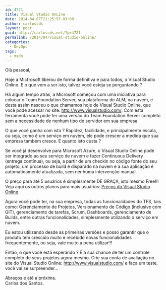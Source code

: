 ```yaml
---
id: 4721
title: Visual Studio OnLine
date: 2014-04-07T21:25:57-03:00
author: carloscds
layout: post
guid: http://carloscds.net/?p=4721
permalink: /2014/04/visual-studio-online/
categories:
  - DevOps
tags:
  - msdn
---
```

Olá pessoal,

Hoje a Micfrosoft liberou de forma definitiva e para todos, o Visual Studio Online. E o que vem a ser isto, talvez você esteja se perguntando ?

Há algum tempo atrás, a Microsoft começou com uma iniciativa para colocar o Team Foundation Server, sua plataforma de ALM, na nuvem, e desta assim nasceu o que chamamos hoje de Visual Studio Online, que você pode acessar no site: <http://www.visualstudio.com/>. Com esta ferramenta você pode ter uma versão do Team Foundation Server completo sem a necessidade de nenhum tipo de servidor em sua empresa.

O que você ganha com isto ? Rapidez, facilidade, e principalmente escala, ou seja, como é um serviço em nuvem, ele pode crescer a medida que sua empresa também cresce. E quanto isto custa ?

Se você já desenvolve para Microsoft Azure, o Visual Studio Online pode ser integrado ao seu serviço de nuvem e fazer Continuous Delivery (entrega contínua), ou seja, a partir de um checkin no código fonte do seu projeto, um processo de build é disparado na nuvem e a sua aplicação é automaticamente atualizada, sem nenhuma intervenção manual.

O preço para até 5 usuários é simplesmente DE GRAÇA, isto mesmo Free!!! Veja aqui os outros planos para mais usuários: [Preços do Visual Studio Online](http://www.visualstudio.com/products/visual-studio-online-overview-vs)

Agora você pode ter, na sua empresa, todas as funcionalidades do TFS, tais como: Gerenciamento de Projetos, Versionamento de Código (inclusive com GIT), gerenciamento de tarefas, Scrum, Dashboards, gerenciamento de Builds, entre outras funcionalidades, simplesmente utilizando o serviço em nuvem. 

Eu estou utilizando desde as primeiras versões e posso garantir que o produto tem crescido muito e recebido novas funcionalidades frequentemente, ou seja, vale muito a pena utilizar!!!

Então, o que você está esperando ? É a sua chance de ter um controle completo de seus projetos agora mesmo. Crie sua conta de avaliação no site do Visual Studio Online: <http://www.visualstudio.com/> e faça um teste, você vai se surpreender…

Abraços e até a próxima.  
Carlos dos Santos.